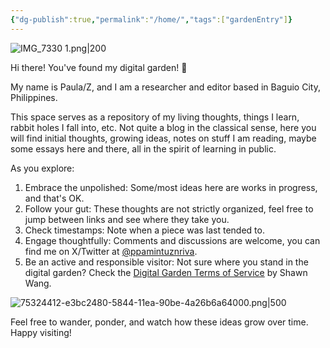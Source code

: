 ```yaml
---
{"dg-publish":true,"permalink":"/home/","tags":["gardenEntry"]}
---
```



![IMG_7330 1.png|200](/img/user/IMG_7330%201.png)

Hi there! You've found my digital garden! 🌻

My name is Paula/Z, and I am a researcher and editor based in Baguio City, Philippines. 

This space serves as a repository of my living thoughts, things I learn, rabbit holes I fall into, etc. Not quite a blog in the classical sense, here you will find initial thoughts, growing ideas, notes on stuff I am reading,  maybe some essays here and there, all in the spirit of learning in public.

As you explore:
1. Embrace the unpolished: Some/most ideas here are works in progress, and that's OK.
2. Follow your gut: These thoughts are not strictly organized, feel free to jump between links and see where they take you.
3. Check timestamps: Note when a piece was last tended to.
6. Engage thoughtfully: Comments and discussions are welcome, you can find me on X/Twitter at [@ppamintuznriva](https://x.com/ppamintuznriva).
7. Be an active and responsible visitor: Not sure where you stand in the digital garden? Check the [Digital Garden Terms of Service](https://www.swyx.io/digital-garden-tos) by Shawn Wang.

![75324412-e3bc2480-5844-11ea-90be-4a26b6a64000.png|500](/img/user/75324412-e3bc2480-5844-11ea-90be-4a26b6a64000.png)

Feel free to wander, ponder, and watch how these ideas grow over time. Happy visiting!











